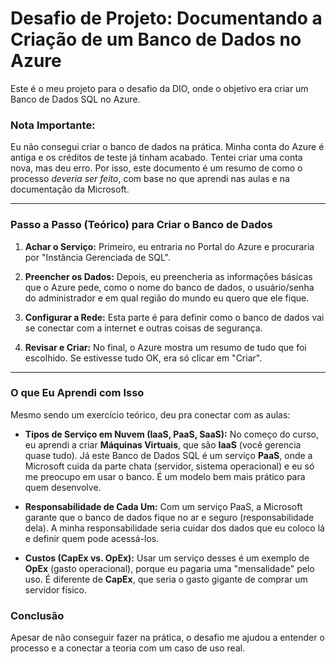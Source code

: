 # Desafio de Projeto: Documentando a Criação de um Banco de Dados no Azure

Este é o meu projeto para o desafio da DIO, onde o objetivo era criar um Banco de Dados SQL no Azure.

### Nota Importante:
Eu não consegui criar o banco de dados na prática. Minha conta do Azure é antiga e os créditos de teste já tinham acabado. Tentei criar uma conta nova, mas deu erro. Por isso, este documento é um resumo de como o processo *deveria ser feito*, com base no que aprendi nas aulas e na documentação da Microsoft.

---

### Passo a Passo (Teórico) para Criar o Banco de Dados

1.  **Achar o Serviço:** Primeiro, eu entraria no Portal do Azure e procuraria por "Instância Gerenciada de SQL".

2.  **Preencher os Dados:** Depois, eu preencheria as informações básicas que o Azure pede, como o nome do banco de dados, o usuário/senha do administrador e em qual região do mundo eu quero que ele fique.

3.  **Configurar a Rede:** Esta parte é para definir como o banco de dados vai se conectar com a internet e outras coisas de segurança.

4.  **Revisar e Criar:** No final, o Azure mostra um resumo de tudo que foi escolhido. Se estivesse tudo OK, era só clicar em "Criar".

---

### O que Eu Aprendi com Isso

Mesmo sendo um exercício teórico, deu pra conectar com as aulas:

* **Tipos de Serviço em Nuvem (IaaS, PaaS, SaaS):**
    No começo do curso, eu aprendi a criar **Máquinas Virtuais**, que são **IaaS** (você gerencia quase tudo). Já este Banco de Dados SQL é um serviço **PaaS**, onde a Microsoft cuida da parte chata (servidor, sistema operacional) e eu só me preocupo em usar o banco. É um modelo bem mais prático para quem desenvolve.

* **Responsabilidade de Cada Um:**
    Com um serviço PaaS, a Microsoft garante que o banco de dados fique no ar e seguro (responsabilidade dela). A minha responsabilidade seria cuidar dos dados que eu coloco lá e definir quem pode acessá-los.

* **Custos (CapEx vs. OpEx):**
    Usar um serviço desses é um exemplo de **OpEx** (gasto operacional), porque eu pagaria uma "mensalidade" pelo uso. É diferente de **CapEx**, que seria o gasto gigante de comprar um servidor físico.

### Conclusão

Apesar de não conseguir fazer na prática, o desafio me ajudou a entender o processo e a conectar a teoria com um caso de uso real.

